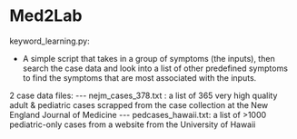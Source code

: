 # Med2Lab

keyword_learning.py:
- A simple script that takes in a group of symptoms (the inputs), then search the case data and look into a list of other predefined symptoms to find the symptoms that are most associated with the inputs.

2 case data files:
--- nejm_cases_378.txt : a list of 365 very high quality adult & pediatric cases scrapped from the case collection at the New England Journal of Medicine
--- pedcases_hawaii.txt: a list of >1000 pediatric-only cases from a website from the University of Hawaii
